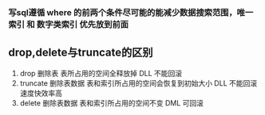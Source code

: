 ### 写sql遵循 where 的前两个条件尽可能的能减少数据搜索范围，唯一索引 和 数字类索引 优先放到前面

## drop,delete与truncate的区别
1. drop 删除表 表所占用的空间全释放掉  DLL  不能回滚
2. truncate 删除表数据 表和索引所占用的空间会恢复到初始大小 DLL  不能回滚 速度快效率高
3. delete 删除表数据 表和索引所占用的空间不变 DML 可回滚

